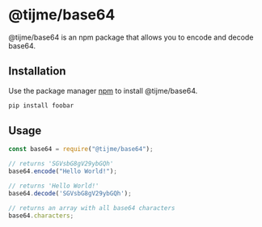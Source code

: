 # @tijme/base64

@tijme/base64 is an npm package that allows you to encode and decode base64.

## Installation

Use the package manager [npm](https://docs.npmjs.com/downloading-and-installing-node-js-and-npm) to install @tijme/base64.

```bash
pip install foobar
```

## Usage

```javascript
const base64 = require("@tijme/base64");

// returns 'SGVsbG8gV29ybGQh'
base64.encode("Hello World!");

// returns 'Hello World!'
base64.decode('SGVsbG8gV29ybGQh');

// returns an array with all base64 characters
base64.characters;
```
